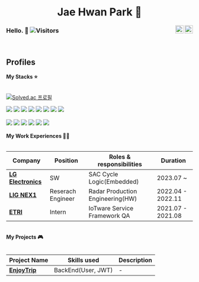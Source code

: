 <div align='center'><h1>Jae Hwan Park 🙂</h1></div>
<div align="center">
<a href="https://www.linkedin.com/in/gogogosing" target="_blank" rel="nofollow"><img align="right" alt="Jaehwan's Linkdein" width="22px" src="https://img.icons8.com/color/48/000000/linkedin-2--v2.png" /></a>
<a href="https://establers.oopy.io/" target="_blank" rel="nofollow"><img align="right" alt="Jaehwan's Site" width="22px" src="https://img.icons8.com/color/48/internet--v1.png" /></a>
</div>

### Hello.  👋  ![Visitors](https://api.visitorbadge.io/api/visitors?path=https%3A%2F%2Fgithub.com%2FEstablers&label=Visitors&countColor=%23263759&style=flat)

<br />

## Profiles
<summary><b> My Stacks ⭐</b></summary> 
<br>

[![Solved.ac
프로필](http://mazassumnida.wtf/api/mini/generate_badge?boj=establers)](https://solved.ac/establers)
<br>
<div>
<img src="https://img.shields.io/badge/C-A8B9CC?style=flat&logo=C&logoColor=white"/>
<img src="https://img.shields.io/badge/Python-3776AB?style=flat&logo=Python&logoColor=white"/> 
<img src="https://img.shields.io/badge/Spring-6DB33F?style=flat&logo=Spring&logoColor=white"/> 
<img src="https://img.shields.io/badge/Spring Boot-6DB33F?style=flat&logo=SpringBoot&logoColor=white"/> 
<img src="https://img.shields.io/badge/Java-007396?style=flat&logo=Java&logoColor=white"/>
<img src="https://img.shields.io/badge/MySQL-4479A1?style=flat&logo=MySQL&logoColor=white"/>
<img src="https://img.shields.io/badge/Amazon EC2-FF9900?style=flat&logo=amazonec2&logoColor=white"/>
  <img src="https://img.shields.io/badge/Matlab-0062A0?style=flat&logo=matlab&logoColor=white"/>
</div>
<br>
<div>
<img src="https://img.shields.io/badge/Arduino-00979D?style=flat&logo=Arduino&logoColor=white"/>
<img src="https://img.shields.io/badge/Raspberry Pi-A22846?style=flat&logo=raspberrypi&logoColor=white"/> 
<img src="https://img.shields.io/badge/STMicroelectronics-03234B?style=flat&logo=STMicroelectronics&logoColor=white"/>
<img src="https://img.shields.io/badge/Electronic Circuit-000000?style=flat&logo=..&logoColor=white"/>
<img src="https://img.shields.io/badge/Jetson Nano-76b900?style=flat&logo=nvidia&logoColor=white"/>
<img src="https://img.shields.io/badge/ROS-22314E?style=flat&logo=ROS&logoColor=white"/> 
</div>
<br>
<!-- start work experience section -->
<summary><b> My Work Experiences 👨‍💼 </b></summary>
<br>
<table>
  <thead>
    <tr>
      <th>Company</th>
      <th>Position</th>
      <th>Roles & responsibilities</th>
      <th>Duration</th>
    </tr>
  </thead>
  <tbody>
     <tr>
      <td><b><a href="https://www.lge.com/">LG Electronics</a> </b></td>
      <td>SW</td>
      <td>SAC Cycle Logic(Embedded)</td>
      <td>2023.07 ~ </td>
    </tr>
     <tr>
      <td><b><a href="https://www.lignex1.com/">LIG NEX1</a> </b></td>
      <td>Reserach Engineer</td>
      <td>Radar Production Engineering(HW)</td>
      <td>2022.04 - 2022.11</td>
    </tr>
    <tr>
      <td><b><a href="https://www.etri.re.kr/intro.html">ETRI</a> </b></td>
      <td>Intern</td>
      <td>IoTware Service Framework QA</td>
      <td>2021.07 - 2021.08</td>
    </tr>
  </tbody>
</table>
<!-- end work experience section -->

<!-- start work project section -->
<br>
<summary><b> My Projects 🎮</b></summary>
<br>
<table>
  <thead>
    <tr>
      <th>Project Name</th>
      <th>Skills used</th>
      <th>Description</th>
    </tr>
  </thead>
  <tbody>
    <tr>
      <td><b><a href='https://github.com/Establers/enjoytrip-semi'>EnjoyTrip</a></b></td>
      <td>BackEnd(User, JWT)</td>
      <td>-</td>
    </tr>
  </tbody>
</table>
<br>




